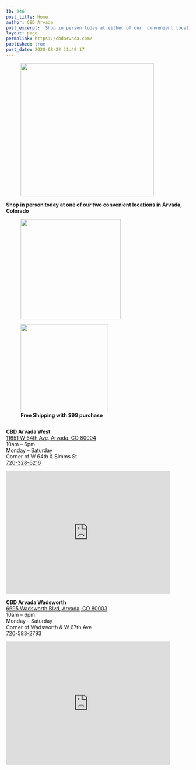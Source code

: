 ```yaml
---
ID: 246
post_title: Home
author: CBD Arvada
post_excerpt: 'Shop in person today at either of our  convenient locations in Arvada, Colorado. Shop online, free shipping with $99 purchase'
layout: page
permalink: https://cbdarvada.com/
published: true
post_date: 2020-08-22 11:49:17
---
```

<!-- wp:group -->
<div class="wp-block-group"><div class="wp-block-group__inner-container"><!-- wp:image {"align":"center","id":258,"width":365,"height":365,"sizeSlug":"large","className":"is-style-rounded"} -->
<div class="wp-block-image is-style-rounded"><figure class="aligncenter size-large is-resized"><img src="https://cbdarvada.com/wp-content/uploads/2020/08/open-business.jpg" alt="" class="wp-image-258" width="365" height="365"/></figure></div>
<!-- /wp:image -->

<!-- wp:paragraph {"align":"center"} -->
<p class="has-text-align-center"><strong>Shop in person today at one of our two convenient locations in Arvada, Colorado</strong></p>
<!-- /wp:paragraph -->

<!-- wp:paragraph -->
<p></p>
<!-- /wp:paragraph --></div></div>
<!-- /wp:group -->

<!-- wp:columns -->
<div class="wp-block-columns"><!-- wp:column -->
<div class="wp-block-column"><!-- wp:image {"align":"center","id":301,"width":274,"height":274,"sizeSlug":"large","className":"is-style-rounded"} -->
<div class="wp-block-image is-style-rounded"><figure class="aligncenter size-large is-resized"><img src="https://cbdarvada.com/wp-content/uploads/2020/08/100organic.jpg" alt="" class="wp-image-301" width="274" height="274"/></figure></div>
<!-- /wp:image --></div>
<!-- /wp:column -->

<!-- wp:column -->
<div class="wp-block-column"><!-- wp:image {"align":"center","id":100,"width":240,"height":240,"sizeSlug":"large"} -->
<div class="wp-block-image"><figure class="aligncenter size-large is-resized"><img src="https://cbdarvada.com/wp-content/uploads/2020/03/hemp-authority320x320.png" alt="" class="wp-image-100" width="240" height="240"/><figcaption><strong>Free Shipping with $99 purchase</strong></figcaption></figure></div>
<!-- /wp:image -->

<!-- wp:image {"align":"center","id":255,"sizeSlug":"large"} -->
<div class="wp-block-image"><figure class="aligncenter size-large"><img src="https://cbdarvada.com/wp-content/uploads/2020/08/shop-online.png" alt="" class="wp-image-255"/></figure></div>
<!-- /wp:image --></div>
<!-- /wp:column --></div>
<!-- /wp:columns -->

<!-- wp:columns -->
<div class="wp-block-columns"><!-- wp:column -->
<div class="wp-block-column"><!-- wp:paragraph {"align":"left"} -->
<p class="has-text-align-left"><strong>CBD Arvada West</strong><br><a href="https://g.page/arvada-american-shaman-cbd?share">11651 W 64th Ave, Arvada, CO 80004</a><br>10am – 6pm<br>Monday – Saturday<br>Corner of W 64th &amp; Simms St.<br><a href="tel: 7203286216">720-328-6216</a></p>
<!-- /wp:paragraph -->

<!-- wp:html -->
<iframe src="https://www.google.com/maps/embed?pb=!1m18!1m12!1m3!1d3064.6882320729374!2d-105.13201298525863!3d39.813984600000616!2m3!1f0!2f0!3f0!3m2!1i1024!2i768!4f13.1!3m3!1m2!1s0x876b8ffe9b2a875b%3A0xd8d932411a536fb1!2sCBD%20Arvada%20American%20Shaman%20West!5e0!3m2!1sen!2sus!4v1582487168995!5m2!1sen!2sus" width="450" height="337" frameborder="0" style="border:0;" allowfullscreen=""></iframe>
<!-- /wp:html --></div>
<!-- /wp:column -->

<!-- wp:column -->
<div class="wp-block-column"><!-- wp:paragraph -->
<p><strong>CBD Arvada Wadsworth</strong><br><a href="https://g.page/cbdarvadashaman?share">6695 Wadsworth Blvd, Arvada, CO 80003</a><br>10am – 6pm<br>Monday – Saturday<br>Corner of Wadsworth &amp; W 67th Ave<br><a href="tel: 7205832793">720-583-2793</a></p>
<!-- /wp:paragraph -->

<!-- wp:html -->
<iframe src="https://www.google.com/maps/embed?pb=!1m18!1m12!1m3!1d3064.4923684563882!2d-105.0819785443939!3d39.818377200512636!2m3!1f0!2f0!3f0!3m2!1i1024!2i768!4f13.1!3m3!1m2!1s0x876b89c573695847%3A0x167967353e6700b6!2sCBD%20Arvada%20American%20Shaman!5e0!3m2!1sen!2sus!4v1582486760915!5m2!1sen!2sus" width="450" height="337" frameborder="0" style="border:0;" allowfullscreen=""></iframe>
<!-- /wp:html --></div>
<!-- /wp:column --></div>
<!-- /wp:columns -->

<!-- wp:columns -->
<div class="wp-block-columns"><!-- wp:column -->
<div class="wp-block-column"><!-- wp:image {"id":285,"sizeSlug":"large"} -->
<figure class="wp-block-image size-large"><img src="https://cbdarvada.com/wp-content/uploads/2020/08/CBD-Relief.jpg" alt="" class="wp-image-285"/></figure>
<!-- /wp:image --></div>
<!-- /wp:column -->

<!-- wp:column -->
<div class="wp-block-column"><!-- wp:image {"id":286,"sizeSlug":"large"} -->
<figure class="wp-block-image size-large"><img src="https://cbdarvada.com/wp-content/uploads/2020/08/CBD-Wellness.jpg" alt="" class="wp-image-286"/></figure>
<!-- /wp:image --></div>
<!-- /wp:column --></div>
<!-- /wp:columns -->

<!-- wp:columns -->
<div class="wp-block-columns"><!-- wp:column -->
<div class="wp-block-column"><!-- wp:image {"id":287,"sizeSlug":"large"} -->
<figure class="wp-block-image size-large"><img src="https://cbdarvada.com/wp-content/uploads/2020/08/CBD-Beauty.jpg" alt="" class="wp-image-287"/></figure>
<!-- /wp:image --></div>
<!-- /wp:column -->

<!-- wp:column -->
<div class="wp-block-column"><!-- wp:image {"id":288,"sizeSlug":"large"} -->
<figure class="wp-block-image size-large"><img src="https://cbdarvada.com/wp-content/uploads/2020/08/CBD-PETS.jpg" alt="" class="wp-image-288"/></figure>
<!-- /wp:image --></div>
<!-- /wp:column --></div>
<!-- /wp:columns -->